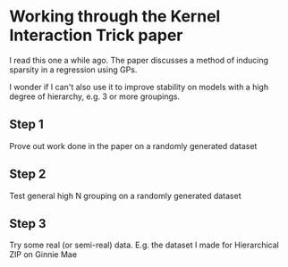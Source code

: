 # Working through the Kernel Interaction Trick paper

I read this one a while ago. The paper discusses a method of inducing sparsity in a regression using GPs.

I wonder if I can't also use it to improve stability on models with a high degree of hierarchy, e.g. 3 or more groupings.

## Step 1

Prove out work done in the paper on a randomly generated dataset

## Step 2

Test general high N grouping on a randomly generated dataset

## Step 3

Try some real (or semi-real) data. E.g. the dataset I made for Hierarchical ZIP on Ginnie Mae
